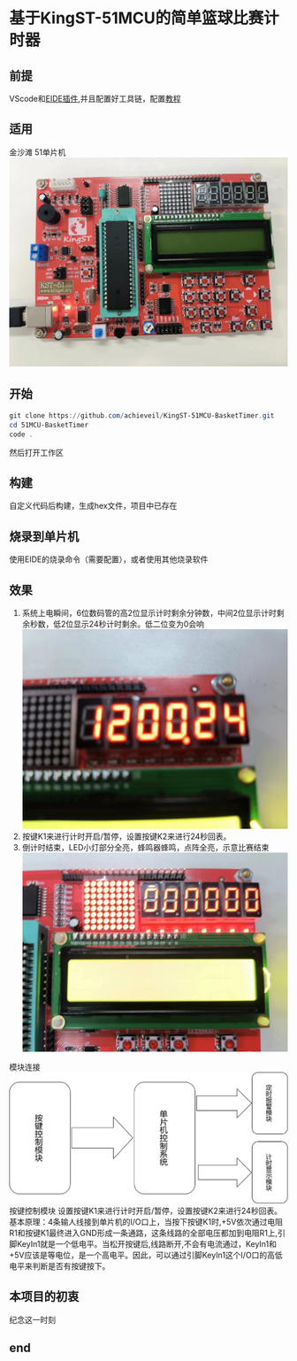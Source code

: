 # 基于KingST-51MCU的简单篮球比赛计时器

## 前提

VScode和[EIDE插件](https://marketplace.visualstudio.com/items?itemName=CL.eide),并且配置好工具链，配置[教程](https://zhuanlan.zhihu.com/p/669952673)

## 适用

金沙滩 51单片机
![Alt text](Images/KingST-51.jpg)

## 开始

```powershell
git clone https://github.com/achieveil/KingST-51MCU-BasketTimer.git
cd 51MCU-BasketTimer
code .
```

然后打开工作区

## 构建

自定义代码后构建，生成hex文件，项目中已存在

## 烧录到单片机

使用EIDE的烧录命令（需要配置），或者使用其他烧录软件

## 效果

1. 系统上电瞬间，6位数码管的高2位显示计时剩余分钟数，中间2位显示计时剩余秒数，低2位显示24秒计时剩余。低二位变为0会响![Alt text](Images/run.jpg)
2. 按键K1来进行计时开启/暂停，设置按键K2来进行24秒回表。
3. 倒计时结束，LED小灯部分全亮，蜂鸣器蜂鸣，点阵全亮，示意比赛结束![Alt text](Images/alarm.jpg)

模块连接
![Alt text](Images/image.png)
按键控制模块
设置按键K1来进行计时开启/暂停，设置按键K2来进行24秒回表。
基本原理：4条输人线接到单片机的I/O口上，当按下按键K1时,+5V依次通过电阻R1和按键K1最终进入GND形成一条通路，这条线路的全部电压都加到电阻R1上,引脚KeyIn1就是一个低电平。当松开按键后,线路断开,不会有电流通过，KeyIn1和+5V应该是等电位，是一个高电平。因此，可以通过引脚KeyIn1这个I/O口的高低电平来判断是否有按键按下。

## 本项目的初衷

纪念这一时刻

## end
